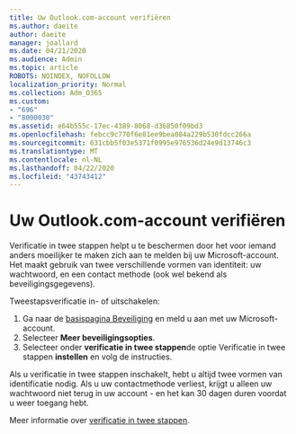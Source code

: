 ```yaml
---
title: Uw Outlook.com-account verifiëren
ms.author: daeite
author: daeite
manager: joallard
ms.date: 04/21/2020
ms.audience: Admin
ms.topic: article
ROBOTS: NOINDEX, NOFOLLOW
localization_priority: Normal
ms.collection: Adm_O365
ms.custom:
- "696"
- "8000030"
ms.assetid: e64b555c-17ec-4389-8068-d36850f09bd3
ms.openlocfilehash: febcc9c770f6e81ee9bea084a229b530fdcc266a
ms.sourcegitcommit: 631cbb5f03e5371f0995e976536d24e9d13746c3
ms.translationtype: MT
ms.contentlocale: nl-NL
ms.lasthandoff: 04/22/2020
ms.locfileid: "43743412"
---
```

# <a name="how-to-verify-your-outlookcom-account"></a>Uw Outlook.com-account verifiëren

Verificatie in twee stappen helpt u te beschermen door het voor iemand anders moeilijker te maken zich aan te melden bij uw Microsoft-account. Het maakt gebruik van twee verschillende vormen van identiteit: uw wachtwoord, en een contact methode (ook wel bekend als beveiligingsgegevens).
  
Tweestapsverificatie in- of uitschakelen:
  
1. Ga naar de [basispagina Beveiliging](https://go.microsoft.com/fwlink/?linkid=842325) en meld u aan met uw Microsoft-account.
2. Selecteer **Meer beveiligingsopties**.
3. Selecteer onder **verificatie in twee stappen**de optie Verificatie in twee stappen **instellen** en volg de instructies.

Als u verificatie in twee stappen inschakelt, hebt u altijd twee vormen van identificatie nodig. Als u uw contactmethode verliest, krijgt u alleen uw wachtwoord niet terug in uw account - en het kan 30 dagen duren voordat u weer toegang hebt.
  
Meer informatie over [verificatie in twee stappen](https://go.microsoft.com/fwlink/?linkid=872270).
  